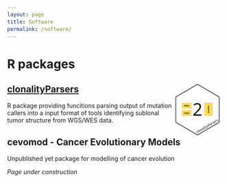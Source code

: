 ```yaml
---
layout: page
title: Software
permalink: /software/
---
```


# R packages

## [clonalityParsers](https://github.com/pawelqs/clonalityParsers) <img src="https://github.com/pawelqs/clonalityParsers/raw/master/man/figures/logo.png" align="right" height="120" />

R package providing funcitions parsing output of mutation callers into a input format of tools identifying sublonal tumor structure from WGS/WES data. 

## cevomod - Cancer Evolutionary Models

Unpublished yet package for modelling of cancer evolution

*Page under construction*